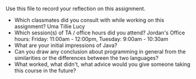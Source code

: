 Use this file to record your reflection on this assignment.

- Which classmates did you consult with while working on this assignment?
Uma
Tillie
Lucy
- Which session(s) of TA / office hours did you attend?
Jordan's Office hours:
Friday: 11:00am - 12:00pm, Tuesday: 9:00am  - 10:30am
- What are your initial impressions of Java? 
- Can you draw any conclusion about programming in general from the similarities or the differences between the two languages? 
- What worked, what didn't, what advice would you give someone taking this course in the future?

